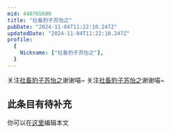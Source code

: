 ```yaml
---
mid: 448765600
title: "社畜豹子苏怡之"
pubDate: "2024-11-04T11:22:10.247Z"
updatedDate: "2024-11-04T11:22:10.247Z"
profile:
  {
    Nickname: ["社畜豹子苏怡之"],
  }
---
```


关注[社畜豹子苏怡之](https://space.bilibili.com/448765600)谢谢喵~ 关注[社畜豹子苏怡之](https://space.bilibili.com/448765600)谢谢喵~

## 此条目有待补充
你可以在[这里](https://github.com/Yuhanawa/VTuber.ICU/edit/master/src/content/v/社畜豹子苏怡之/index.md)编辑本文

